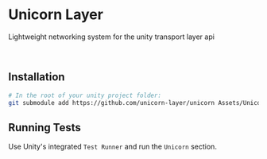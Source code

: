 # Unicorn Layer
Lightweight networking system for the unity transport layer api

<br/>



## Installation
```bash
# In the root of your unity project folder:
git submodule add https://github.com/unicorn-layer/unicorn Assets/Unicorn
```

## Running Tests
Use Unity's integrated `Test Runner` and run the `Unicorn` section.
